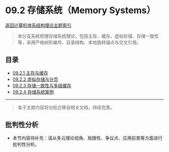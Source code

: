 # 09.2 存储系统（Memory Systems）

[返回计算机体系结构理论主题索引](README.md)

> 本分支系统梳理存储系统理论，包括主存、缓存、虚拟存储、存储一致性等，采用严格树形编号、目录结构、本地跳转锚点与交叉引用。

## 目录

- [09.2.1 主存与缓存](./09.2.1_Main_Memory_and_Cache.md)
- [09.2.2 虚拟存储与分页](./09.2.2_Virtual_Memory_and_Paging.md)
- [09.2.3 存储一致性与多级缓存](./09.2.3_Consistency_and_Multilevel_Cache.md)
- [09.2.4 存储系统案例](./09.2.4_Memory_Systems_Cases.md)

---

> 各子主题内容将分批迁移自相关文档，持续完善。


## 批判性分析

- 本节内容待补充：请从多元理论视角、局限性、争议点、应用前景等方面进行批判性分析。
